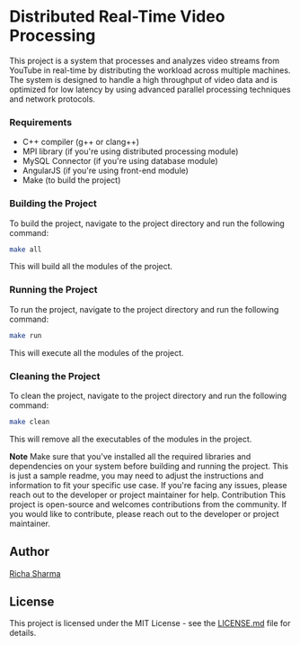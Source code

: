 # Distributed Real-Time Video Processing

This project is a system that processes and analyzes video streams from YouTube in real-time by distributing the workload across multiple machines. The system is designed to handle a high throughput of video data and is optimized for low latency by using advanced parallel processing techniques and network protocols.

### Requirements

- C++ compiler (g++ or clang++)
- MPI library (if you're using distributed processing module)
- MySQL Connector (if you're using database module)
- AngularJS (if you're using front-end module)
- Make (to build the project)

### Building the Project

To build the project, navigate to the project directory and run the following command:
```sh
make all
```
This will build all the modules of the project.

### Running the Project

To run the project, navigate to the project directory and run the following command:
```sh
make run
```
This will execute all the modules of the project.

### Cleaning the Project
To clean the project, navigate to the project directory and run the following command:
```sh
make clean
```

This will remove all the executables of the modules in the project.

**Note**
Make sure that you've installed all the required libraries and dependencies on your system before building and running the project.
This is just a sample readme, you may need to adjust the instructions and information to fit your specific use case.
If you're facing any issues, please reach out to the developer or project maintainer for help.
Contribution
This project is open-source and welcomes contributions from the community. If you would like to contribute, please reach out to the developer or project maintainer.

## Author
[Richa Sharma](https://github.com/rshar95)

## License
This project is licensed under the MIT License - see the [LICENSE.md](LICENSE.md) file for details.



